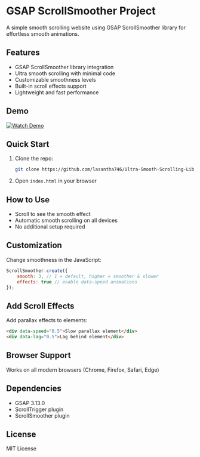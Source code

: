 # GSAP ScrollSmoother Project
A simple smooth scrolling website using GSAP ScrollSmoother library for effortless smooth animations.

## Features
- GSAP ScrollSmoother library integration
- Ultra smooth scrolling with minimal code
- Customizable smoothness levels
- Built-in scroll effects support
- Lightweight and fast performance

## Demo

[![Watch Demo](https://img.shields.io/badge/🎬-Play%20Demo-red?style=for-the-badge&logo=youtube)](Preview.mp4)

## Quick Start
1. Clone the repo:
   ```bash
   git clone https://github.com/lasantha746/Ultra-Smooth-Scrolling-Library-.git
   ```
2. Open `index.html` in your browser

## How to Use
- Scroll to see the smooth effect
- Automatic smooth scrolling on all devices
- No additional setup required

## Customization
Change smoothness in the JavaScript:
```javascript
ScrollSmoother.create({
    smooth: 3, // 1 = default, higher = smoother & slower
    effects: true // enable data-speed animations
});
```

## Add Scroll Effects
Add parallax effects to elements:
```html
<div data-speed="0.5">Slow parallax element</div>
<div data-lag="0.5">Lag behind element</div>
```

## Browser Support
Works on all modern browsers (Chrome, Firefox, Safari, Edge)

## Dependencies
- GSAP 3.13.0
- ScrollTrigger plugin
- ScrollSmoother plugin

## License
MIT License
